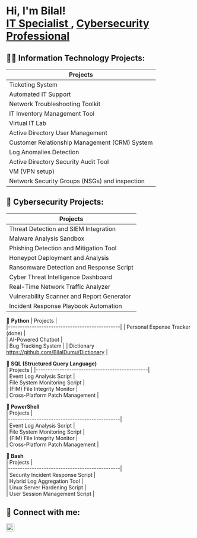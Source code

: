 <h1>Hi, I'm Bilal!  <br/><a href="https://github.com/BilalDumu">IT Specialist </a>, <a href="https://github.com/BilalDumu/">Cybersecurity Professional </a></h1>

<h2>👨‍💻 Information Technology Projects:</h2>

 | Projects                                     |  
|-----------------------------------------------|
| Ticketing System                              |                            
| Automated IT Support                          |                            
| Network Troubleshooting Toolkit               |                            
| IT Inventory Management Tool                  |                                          
| Virtual IT Lab                                | 
| Active Directory User Management              |                           
| Customer Relationship Management (CRM) System |                          
| Log Anomalies Detection                       |                            
| Active Directory Security Audit Tool          |
| VM (VPN setup)                                |
| Network Security Groups (NSGs) and inspection |

<h2>👾 Cybersecurity Projects: </h2>  

| Projects                                      |  
|-----------------------------------------------|    
| Threat Detection and SIEM Integration        |  
| Malware Analysis Sandbox                     |  
| Phishing Detection and Mitigation Tool       |  
| Honeypot Deployment and Analysis             |  
| Ransomware Detection and Response Script     |  
| Cyber Threat Intelligence Dashboard          |  
| Real-Time Network Traffic Analyzer           |   
| Vulnerability Scanner and Report Generator   |  
| Incident Response Playbook Automation        |  

🖤 <b>Python</b>
| Projects                                      |   
|-----------------------------------------------|
| Personal Expense Tracker (done)              |                            
| AI-Powered Chatbot                           |                            
| Bug Tracking System                          | 
| Dictionary <a href="https://github.com/BilalDumu/Dictionary" target="_blank">https://github.com/BilalDumu/Dictionary</a> |

<b>🖤 SQL (Structured Query Language) </b>  
| Projects                                      | 
|-----------------------------------------------|  
| Event Log Analysis Script                   |  
| File System Monitoring Script               |  
| (FIM) File Integrity Monitor                |  
| Cross-Platform Patch Management             |  

<b>🖤 PowerShell</b>  
| Projects                                      |  
|-----------------------------------------------|  
| Event Log Analysis Script                   |  
| File System Monitoring Script               |    
| (FIM) File Integrity Monitor                |  
| Cross-Platform Patch Management             |  

<b>🖤 Bash </b>  
| Projects                                      |  
|-----------------------------------------------|  
| Security Incident Response Script           |  
| Hybrid Log Aggregation Tool                 |  
| Linux Server Hardening Script               |  
| User Session Management Script              |  

<h2> 🤳 Connect with me:</h2>

[<img align="left" alt="bilalmxz3 | Instagram" width="22px" src="https://cdn.jsdelivr.net/npm/simple-icons@v3/icons/instagram.svg" />][instagram]

[instagram]: https://www.instagram.com/bilalmxz3/
